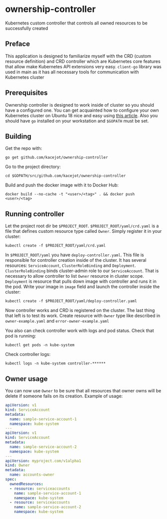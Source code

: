 # ownership-controller
Kubernetes custom controller that controls all owned resources to be successfully created

## Preface
This application is designed to familiarize myself with the CRD (custom resource definition) and CRD controller which are Kubernetes core features that allow make Kubernetes API extensions very easy.
`client-go` library was used in main as it has all necessary tools for communication with Kubernetes cluster

## Prerequisites
Ownership controller is designed to work inside of cluster so you should have a configured one. You can get acquainted how to configure your own Kubernetes cluster on Ubuntu 18 nice and easy using [this article](https://linuxconfig.org/how-to-install-kubernetes-on-ubuntu-18-04-bionic-beaver-linux).
Also you should have `go` installed on your workstation and `$GOPATH` must be set.

## Building
Get the repo with:

`go get github.com/kacejot/ownership-controller`

Go to the project directory:

`cd $GOPATH/src/github.com/kacejot/ownership-controller`

Build and push the docker image with it to Docker Hub:

`docker build --no-cache -t "<user>/<tag>" . && docker push <user>/<tag>`

## Running controller
Let the project root dir be `$PROJECT_ROOT`. `$PROJECT_ROOT/yaml/crd.yaml` is a file that defines custom resource type called `Owner`. Simply register it in your cluster:

`kubectl create -f $PROJECT_ROOT/yaml/crd.yaml`

In `$PROJECT_ROOT/yaml` you have `deploy-controller.yaml`. This file is responsible for controller creation inside of the cluster. It has several resources: `ServiceAccount`, `ClusterRoleBinding` and `Deployment`. `ClusterRoleBinding` binds cluster-admin role to our `ServiceAccount`. That is necessary to allow controller to list `Owner` resource in cluster scope. `Deployment` is resource that pulls down image with controller and runs it in the pod. Write your image in `image` field and launch the controller inside the cluster:

`kubectl create -f $PROJECT_ROOT/yaml/deploy-controller.yaml`

Now controller works and CRD is registered on the cluster. The last thing that left is to test its work. Create resource with `Owner` type like described in `owner-example.yaml` and `error-owner-example.yaml`

You also can check controller work with logs and pod status. Check that pod is running: 

`kubectl get pods -n kube-system`

Check controller logs:

`kubectl logs -n kube-system controller-******`

## Owner usage
You can now use `Owner` to be sure that all resources that owner owns will be delete if someone fails on its creation.
Example of usage:

```yaml
apiVersion: v1
kind: ServiceAccount
metadata:
  name: sample-service-account-1
  namespace: kube-system
---
apiVersion: v1
kind: ServiceAccount
metadata:
  name: sample-service-account-2
  namespace: kube-system
---
apiVersion: myproject.com/v1alpha1
kind: Owner
metadata:
  name: accounts-owner
spec:
  ownedResources:
  - resource: serviceaccounts
    name: sample-service-account-1
    namespace: kube-system
  - resource: serviceaccounts
    name: sample-service-account-2
    namespace: kube-system
```
